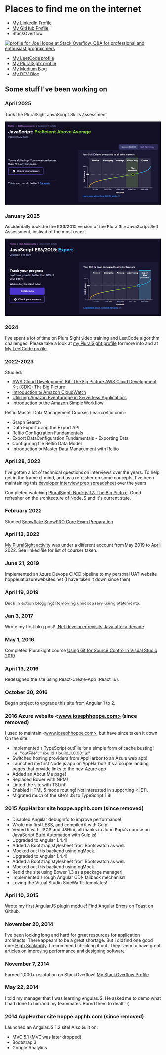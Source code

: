 # Places to find me on the internet

* [My LinkedIn Profile](https://www.linkedin.com/in/josephhoppe)
* [My GitHub Profile](https://github.com/joehoppe)
* StackOverflow:

<a href="https://stackoverflow.com/users/846844/hoppe"><img src="https://stackoverflow.com/users/flair/846844.png" width="208" height="58" alt="profile for Joe Hoppe at Stack Overflow, Q&amp;A for professional and enthusiast programmers" title="profile for Joe Hoppe at Stack Overflow, Q&amp;A for professional and enthusiast programmers"></a>

* [My LeetCode profile](https://leetcode.com/u/jhoppe/)
* [My PluralSight profile](https://app.pluralsight.com/profile/joseph-hoppe-23)
* [My Medium Blog](https://medium.com/@JosephHoppe)
* [My DEV Blog](https://dev.to/joehoppe)

## Some stuff I've been working on

### April 2025

Took the PluralSight JavaScript Skills Assessment

![Alt text](PluralSightJS2025.png)

### January 2025

Accidentally took the the ES6/2015 version of the PluralSite JavaScript Self Assessment, instead of the most recent

![Alt text](PluralSightJS2015.png)

### 2024

I've spent a lot of time on PluralSight video training and LeetCode algorithm challenges. Please take a look at [my PluralSight profile](https://app.pluralsight.com/profile/joseph-hoppe-23) for more info and at [My LeetCode profile](https://leetcode.com/u/jhoppe/).

### 2022-2023

Studied:

* [AWS Cloud Development Kit: The Big Picture AWS Cloud Development Kit (CDK): The Big Picture](https://app.pluralsight.com/library/courses/aws-cloud-development-kit-big-picture/table-of-contents)
* [Introduction to Amazon CloudWatch](https://app.pluralsight.com/course-player?clipId=e6b5ca66-5f96-431f-97a9-318a2f273883)
* [Utilizing Amazon Eventbridge in Serverless Applications](https://app.pluralsight.com/library/courses/utilizing-amazon-eventbridge-serverless-applications/table-of-contents)
* [Introduction to the Amazon Simple Workflow](https://app.pluralsight.com/library/courses/introduction-amazon-simple-workflow/table-of-contents)

Reltio Master Data Management Courses (learn.reltio.com):

* Graph Search
* Data Export using the Export API
* Reltio Configuration Fundamentals
* Export DataConfiguration Fundamentals - Exporting Data
* Configuring the Reltio Data Model
* Introduction to Master Data Management with Reltio

### April 28, 2022

I've gotten a lot of technical questions on interviews over the years. To help get in the frame of mind, and as a refresher on some concepts, I've been maintaining this [developer interview prep spreadsheet](https://docs.google.com/spreadsheets/d/1DBYbO0fe2HqBWXLBd-lXhVBXevqaq20M3NavlhX0rbI/edit?usp=sharing) over the years

Completed watching [PluralSight: Node.js 12: The Big Picture](https://app.pluralsight.com/library/courses/nodejs-big-picture/table-of-contents). Good refresher on the architecture of NodeJS and it's current state.

### February 2022

Studied [Snowflake SnowPRO Core Exam Preparation](https://training.snowflake.com/lmt/clmsCatalogDetails.prMain?in_sessionId=38AJ428819144350&in_from_module=CLMSBROWSEV2.PRMAIN&in_offeringId=98874402)

### April 12, 2022

[My PluralSight activity](https://github.com/joehoppe/joehoppe.github.io/blob/main/PluralSight%20profile%202022.pdf) was under a different account from May 2019 to April 2022. See linked file for list of courses taken.

### June 21, 2019

Implemented an Azure Devops CI/CD pipeline to my personal UAT website hoppeuat.azurewebsites.net (I have taken it down since then)

### April 19, 2019

Back in action blogging! [Removing unnecessary using statements](https://medium.com/@JosephHoppe/removing-unnecessary-using-statements-from-a-large-solution-is-a-quick-and-easy-way-to-improve-the-cb672702f0e6).

### Jan 3, 2017

Wrote my first blog post! [.Net developer revisits Java after a decade](https://medium.com/@JosephHoppe/net-developer-revisits-java-after-a-decade-592e79547d34)

### May 1, 2016

Completed PluralSight course [Using Git for Source Control in Visual Studio 2019](https://app.pluralsight.com/library/courses/using-git-source-control-visual-studio/table-of-contents)

### April 13, 2016

Redesigned the site using React-Create-App (React 16).

### October 30, 2016

Began project to upgrade this site from Angular 1 to 2.

### 2016 Azure website <www.josephhoppe.com> (since removed)

I used to maintain <www.josephhoppe.com>, but have since taken it down. On the site:

* Implemented a TypeScript outFile for a simple form of cache busting! I.e. "outFile": "./build / build_1.0.001.js"
* Switched hosting providers from AppHarbor to an Azure web app!
* Launched my first Node.js app on AppHarbor! It's a couple landing pages that provide links to the new Azure app
* Added an About Me page!
* Replaced Bower with NPM!
* Linted the site with TSLint!
* Enabled HTML 5 mode routing! Not interested in supporting < IE11.
* Migrated much of the site's JS to TypeScript 1.8!

### 2015 AppHarbor site hoppe.apphb.com (since removed)

* Disabled Angular debugInfo to improve performance!
* Wrote my first LESS, and compiled it with Gulp!
* Vetted it with JSCS and JSHint, all thanks to John Papa’s course on JavaScript Build Automation with Gulp.js!
* Upgraded to Angular 1.4.4!
* Added a Bootstrap stylesheet from Bootswatch as well.
* Mocked out this backend using ngMock.
* Upgraded to Angular 1.4.4!
* Added a Bootstrap stylesheet from Bootswatch as well.
* Mocked out this backend using ngMock.
* Redid the site using Bower 1.3 as a package manager!
* Implemented a rough Angular CDN failback mechanism.
* Loving the Visual Studio SideWaffle templates!

### April 10, 2015

Wrote my first AngularJS plugin module! Find Angular Errors on Toast on Github.

### November 20, 2014

I’ve been looking long and hard for great resources for application architects. There appears to be a great shortage. But I did find one good one: [High Scalability](https://highscalability.com). I recommend checking it out. They seem to have great articles on improving performance and designing software.

### November 7, 2014

Earned 1,000+ reputation on StackOverflow! [My StackOverflow Profile](https://stackoverflow.com/users/846844/hoppe)

### May 22, 2014

I told my manager that I was learning AngularJS. He asked me to demo what I had done to him and my teammates. Bored them to death! :)

### 2014 AppHarbor site hoppe.apphb.com (since removed)

Launched an AngularJS 1.2 site! Also built on:

* MVC 5.1 (MVC was later dropped)
* Bootstrap 3
* Google Analytics
